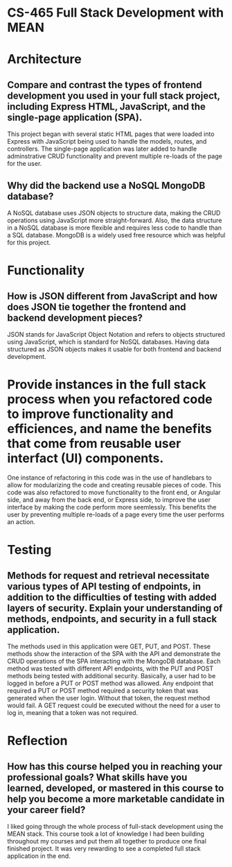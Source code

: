 # CS-465 Full Stack Development with MEAN
# Architecture
## Compare and contrast the types of frontend development you used in your full stack project, including Express HTML, JavaScript, and the single-page application (SPA).
This project began with several static HTML pages that were loaded into Express with JavaScript being used to handle the models, routes, and controllers.  The single-page application was later added to handle adminstrative CRUD functionality and prevent multiple re-loads of the page for the user.
## Why did the backend use a NoSQL MongoDB database?
A NoSQL database uses JSON objects to structure data, making the CRUD operations using JavaScript more straight-forward.  Also, the data structure in a NoSQL database is more flexible and requires less code to handle than a SQL database.  MongoDB is a widely used free resource which was helpful for this project.
# Functionality
## How is JSON different from JavaScript and how does JSON tie together the frontend and backend development pieces?
JSON stands for JavaScript Object Notation and refers to objects structured using JavaScript, which is standard for NoSQL databases.  Having data structured as JSON objects makes it usable for both frontend and backend development.
# Provide instances in the full stack process when you refactored code to improve functionality and efficiences, and name the benefits that come from reusable user interfact (UI) components.
One instance of refactoring in this code was in the use of handlebars to allow for modularizing the code and creating reusable pieces of code.  This code was also refactored to move functionality to the front end, or Angular side, and away from the back end, or Express side, to improve the user interface by making the code perform more seemlessly.  This benefits the user by preventing multiple re-loads of a page every time the user performs an action.
# Testing
## Methods for request and retrieval necessitate various types of API testing of endpoints, in addition to the difficulties of testing with added layers of security. Explain your understanding of methods, endpoints, and security in a full stack application.
The methods used in this application were GET, PUT, and POST.  These methods show the interaction of the SPA with the API and demonstrate the CRUD operations of the SPA interacting with the MongoDB database.  Each method was tested with different API endpoints, with the PUT and POST methods being tested with additional security.  Basically, a user had to be logged in before a PUT or POST method was allowed.  Any endpoint that required a PUT or POST method required a security token that was generated when the user login.  Without that token, the request method would fail.  A GET request could be executed without the need for a user to log in, meaning that a token was not required.
# Reflection
## How has this course helped you in reaching your professional goals? What skills have you learned, developed, or mastered in this course to help you become a more marketable candidate in your career field?
I liked going through the whole process of full-stack development using the MEAN stack.  This course took a lot of knowledge I had been building throughout my courses and put them all together to produce one final finished project.  It was very rewarding to see a completed full stack application in the end.
